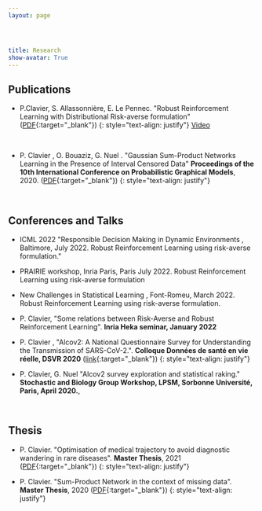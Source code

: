 ```yaml
---
layout: page




title: Research
show-avatar: True
---
```


## Publications

* P.Clavier, S. Allassonnière, E. Le Pennec.   "Robust Reinforcement Learning with Distributional Risk-averse formulation"
 ([PDF](https://arxiv.org/abs/2206.06841){:target="_blank"})
{: style="text-align: justify"} [Video](https://user-images.githubusercontent.com/43342527/177513690-38202278-76db-42a5-9d68-2a159cfa80c7.mp4)
 <p>&nbsp;</p>
  

* P. Clavier , O. Bouaziz, G. Nuel . "Gaussian Sum-Product Networks Learning in the Presence of Interval Censored Data" **Proceedings of the 10th International Conference on Probabilistic Graphical Models**, 2020. ([PDF](http://proceedings.mlr.press/v138/pierre20a.html){:target="_blank"})
{: style="text-align: justify"}
<p>&nbsp;</p>




## Conferences and Talks

* ICML 2022 "Responsible Decision Making in Dynamic Environments , Baltimore, July 2022. Robust
Reinforcement Learning using risk-averse formulation."

* PRAIRIE workshop, Inria Paris, Paris July 2022. Robust Reinforcement Learning using risk-averse formulation

* New Challenges in Statistical Learning , Font-Romeu, March 2022. Robust Reinforcement Learning using
risk-averse formulation.

* P. Clavier, "Some relations between Risk-Averse and Robust Reinforcement Learning". **Inria Heka seminar, January 2022** 

* P. Clavier , "Alcov2: A National Questionnaire Survey for Understanding the Transmission of SARS-CoV-2.". **Colloque Données de santé en vie réelle, DSVR 2020** ([link](https://www.afcros.com/evenements/colloque-donnees-de-sante-en-vie-reelle/){:target="_blank"})
{: style="text-align: justify"}

* P. Clavier, G. Nuel  "Alcov2 survey exploration and statistical raking." **Stochastic and Biology Group Workshop, LPSM, Sorbonne Université, Paris, April 2020.**, 


<p>&nbsp;</p>


## Thesis


* P. Clavier. "Optimisation of medical trajectory to avoid diagnostic wandering in rare diseases". **Master Thesis**, 2021 ([PDF](/assets/img/CLAVIER_rapport.pdf){:target="_blank"})
{: style="text-align: justify"}

* P. Clavier. "Sum-Product Network in the context of missing data". **Master Thesis**, 2020 ([PDF](https://www.diva-portal.org/smash/record.jsf?pid=diva2%3A1414624&dswid=9379){:target="_blank"})
{: style="text-align: justify"}

